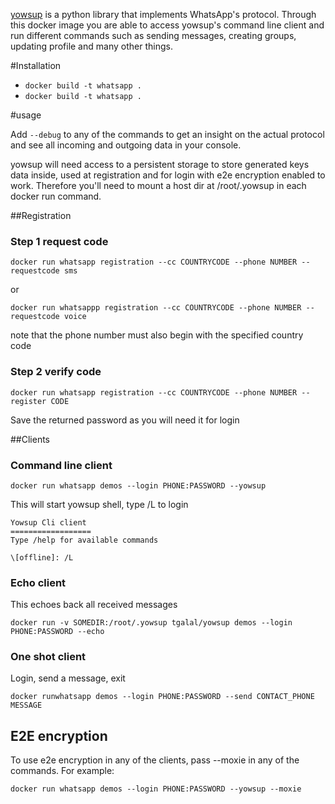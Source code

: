 [yowsup](https://github.com/tgalal/yowsup) is a python library that implements WhatsApp's protocol. Through this docker image you are able to access yowsup's command line client and run different commands such as sending messages, creating groups, updating profile and many other things.

#Installation

 - ```docker build -t whatsapp .```
 - ```docker build -t whatsapp .```

#usage

Add ```--debug``` to any of the commands to get an insight on the actual protocol and see all incoming and outgoing data in your console.

yowsup will need access to a persistent storage to store generated keys data inside, used at registration and for login with e2e encryption enabled to work. Therefore you'll need to mount a host dir at /root/.yowsup in each docker run command.

##Registration

### Step 1 request code
```
docker run whatsapp registration --cc COUNTRYCODE --phone NUMBER --requestcode sms
```

or

```
docker run whatsappp registration --cc COUNTRYCODE --phone NUMBER --requestcode voice
```

note that the phone number must also begin with the specified country code

### Step 2 verify code

```
docker run whatsapp registration --cc COUNTRYCODE --phone NUMBER --register CODE
```

Save the returned password as you will need it for login

##Clients
### Command line client
	
```
docker run whatsapp demos --login PHONE:PASSWORD --yowsup
```

This will start yowsup shell, type /L to login

```
Yowsup Cli client
==================
Type /help for available commands

\[offline]: /L
```

### Echo client

This echoes back all received messages

```
docker run -v SOMEDIR:/root/.yowsup tgalal/yowsup demos --login PHONE:PASSWORD --echo
```

### One shot client

Login, send a message, exit


```
docker runwhatsapp demos --login PHONE:PASSWORD --send CONTACT_PHONE MESSAGE
```

## E2E encryption
To use e2e encryption in any of the clients, pass --moxie in any of the commands. For example:

```
docker run whatsapp demos --login PHONE:PASSWORD --yowsup --moxie
```
